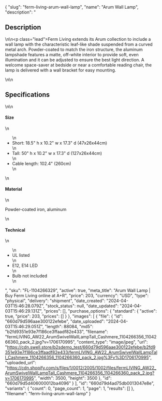 {
  "slug": "ferm-living-arum-wall-lamp",
  "name": "Arum Wall Lamp",
  "description": "<h2>Description</h2>\n<!-- split -->\n<p class=\"lead\">Ferm Living extends its Arum collection to include a wall lamp with the characteristic leaf-like shade suspended from a curved metal arch. Powder-coated to match the iron structure, the aluminum lampshade features a matte, off-white interior to provide soft, even illumination and it can be adjusted to ensure the best light direction. A welcome space-saver at bedside or near a comfortable reading chair, the lamp is delivered with a wall bracket for easy mounting.</p>\n<!-- split -->\n<h2>Specifications</h2>\n<!-- split -->\n<h4>Size</h4>\n<ul>\n<li>Short: 18.5\" h x 10.2\" w x 17.3\" d (47x26x44cm)</li>\n<li>Tall: 50\" h x 10.2\" w x 17.3\" d (127x26x44cm)</li>\n<li>Cable length: 102.4\" (260cm)</li>\n</ul>\n<h4>Material</h4>\n<p>Powder-coated iron, aluminum</p>\n<h4>Technical</h4>\n<ul>\n<li>UL listed</li>\n<li>E12, E14 LED</li>\n<li>Bulb not included</li>\n</ul>",
  "sku": "FL-1104266329",
  "active": true,
  "meta_title": "Arum Wall Lamp | Buy Ferm Living online at A+R",
  "price": 203,
  "currency": "USD",
  "type": "physical",
  "delivery": "shipment",
  "date_created": "2024-04-03T15:46:28.079Z",
  "stock_status": null,
  "date_updated": "2024-04-03T15:46:29.131Z",
  "prices": [],
  "purchase_options": {
    "standard": {
      "active": true,
      "price": 203,
      "prices": []
    }
  },
  "images": [
    {
      "file": {
        "id": "660d79d596aae300122efebe",
        "date_uploaded": "2024-04-03T15:46:29.051Z",
        "length": 88084,
        "md5": "b2fd9351e93e7f186ce3ffaadf82e433",
        "filename": "fermLIVING_AW22_ArumSwivelWallLampTall_Cashmere_1104266356_1104266360_pack_2.jpg?v=1706170995",
        "content_type": "image/jpeg",
        "url": "https://cdn.swell.store/b2sdemo_test/660d79d596aae300122efebe/b2fd9351e93e7f186ce3ffaadf82e433/fermLIVING_AW22_ArumSwivelWallLampTall_Cashmere_1104266356_1104266360_pack_2.jpg%3Fv%3D1706170995",
        "uploaded_url": "https://cdn.shopify.com/s/files/1/0012/2005/1002/files/fermLIVING_AW22_ArumSwivelWallLampTall_Cashmere_1104266356_1104266360_pack_2.jpg?v=1706170995",
        "width": 3500,
        "height": 3500
      },
      "id": "660d79d5d406000012ba4096"
    }
  ],
  "id": "660d79d4ad75db0013047e8e",
  "variants": {
    "count": 0,
    "page_count": 1,
    "page": 1,
    "results": []
  },
  "filename": "ferm-living-arum-wall-lamp"
}